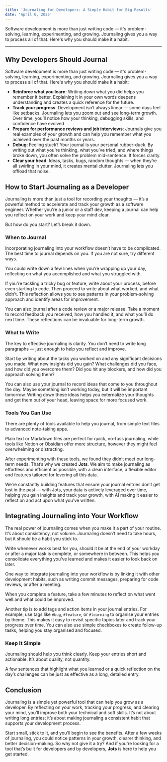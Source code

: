 ```yaml
---
title: 'Journaling for Developers: A Simple Habit for Big Results'
date: 'April 6, 2025'
---
```


Software development is more than just writing code — it's problem-solving, learning, experimenting, and growing. Journaling gives you a way to process all of that. Here's why you should make it a habit.

---

## Why Developers Should Journal

Software development is more than just writing code — it's problem-solving, learning, experimenting, and growing. Journaling gives you a way to process all of that. Here's why you should make it a habit:

- **Reinforce what you learn**: Writing down what you did helps you remember it better. Explaining it in your own words deepens understanding and creates a quick reference for the future.
- **Track your progress**: Development isn’t always linear — some days feel like setbacks. Journaling lets you zoom out and see long-term growth. Over time, you’ll notice how your thinking, debugging skills, and confidence have evolved
- **Prepare for performance reviews and job interviews**: Journals give you real examples of your growth and can help you remember what you achieved over the past months or years.
- **Debug**: Feeling stuck? Your journal is your personal rubber-duck. By writing out what you're thinking, what you’ve tried, and where things broke down, you often solve the problem mid-sentence. It forces clarity.
- **Clear your head**: Ideas, tasks, bugs, random thoughts — when they’re all swirling in your mind, it creates mental clutter. Journaling lets you offload that noise.

## How to Start Journaling as a Developer

Journaling is more than just a tool for recording your thoughts — it’s a powerful method to accelerate and track your growth as a software engineer. Whether you're a junior or a staff dev, keeping a journal can help you reflect on your work and keep your mind clear.

But how do you start? Let’s break it down.

### When to Journal

Incorporating journaling into your workflow doesn’t have to be complicated. The best time to journal depends on you. If you are not sure, try different ways.

You could write down a few lines when you’re wrapping up your day, reflecting on what you accomplished and what you struggled with.

If you're tackling a tricky bug or feature, write about your process, before even starting to code. Then proceed to write about what worked, and what didn’t. This reflection allows you to see patterns in your problem-solving approach and identify areas for improvement.

You can also journal after a code review or a major release. Take a moment to record feedback you received, how you handled it, and what you’ll do next time. These reflections can be invaluable for long-term growth.

### What to Write

The key to effective journaling is clarity. You don’t need to write long paragraphs — just enough to help you reflect and improve.

Start by writing about the tasks you worked on and any significant decisions you made. What new insights did you gain? What challenges did you face, and how did you overcome them? Did you hit any blockers, and how did you approach solving them?

You can also use your journal to record ideas that come to you throughout the day. Maybe something isn’t working today, but it will be important tomorrow. Writing down these ideas helps you externalize your thoughts and get them out of your head, leaving space for more focused work.

### Tools You Can Use

There are plenty of tools available to help you journal, from simple text files to advanced note-taking apps.

Plain text or Markdown files are perfect for quick, no-fuss journaling, while tools like Notion or Obsidian offer more structure, however they might feel overwhelming or distracting.

After experimenting with these tools, we found they didn’t meet our long-term needs. That’s why we created **Jots**. We aim to make journaling as effortless and efficient as possible, with a clean interface, a flexible editor and features tailored for levering all this data.

We’re constantly building features that ensure your journal entries don’t get lost in the past — with Jots, your data is actively leveraged over time, helping you gain insights and track your growth, with AI making it easier to reflect on and act upon what you’ve written.

## Integrating Journaling into Your Workflow

The real power of journaling comes when you make it a part of your routine. It’s about consistency, not volume. Journaling doesn’t need to take hours, but it should be a habit you stick to.

Write whenever works best for you, should it be at the end of your workday or after a major task is complete, or somewhere in between. This helps you consolidate everything you’ve learned and makes it easier to look back on later.

One way to integrate journaling into your workflow is by linking it with other development habits, such as writing commit messages, preparing for code reviews, or after a meeting.

When you complete a feature, take a few minutes to reflect on what went well and what could be improved.

Another tip is to add tags and action items in your journal entries. For example, use tags like `#bug`, `#feature`, or `#learning` to organise your entries by theme. This makes it easy to revisit specific topics later and track your progress over time. You can also use simple checkboxes to create follow-up tasks, helping you stay organised and focused.

### Keep It Simple

Journaling should help you think clearly. Keep your entries short and actionable. It’s about quality, not quantity.

A few sentences that highlight what you learned or a quick reflection on the day’s challenges can be just as effective as a long, detailed entry.

## Conclusion

Journaling is a simple yet powerful tool that can help you grow as a developer. By reflecting on your work, tracking your progress, and clearing your mind, you’ll improve both your technical and soft skills. It’s not about writing long entries; it’s about making journaling a consistent habit that supports your development process.

Start small, stick to it, and you’ll begin to see the benefits. After a few weeks of journaling, you could notice patterns in your growth, clearer thinking, and better decision-making. So why not give it a try? And if you're looking for a tool that’s built for developers and by developers, **Jots** is here to help you get started.